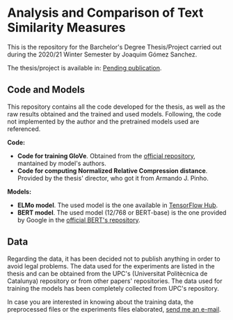 # Analysis and Comparison of Text Similarity Measures

This is the repository for the Barchelor's Degree Thesis/Project carried out during the 2020/21 Winter Semester by Joaquim Gómez Sanchez.

The thesis/project is available in: [Pending publication]().

## Code and Models

This repository contains all the code developed for the thesis, as well as the raw results obtained and the trained and used models. Following, the code not implemented by the author and the pretrained models used are referenced.

**Code:**

* **Code for training GloVe**. Obtained from the [official repository](https://github.com/stanfordnlp/GloVe), mantained by model's authors.
* **Code for computing Normalized Relative Compression distance**. Provided by the thesis' director, who got it from Armando J. Pinho.

**Models:**

* **ELMo model**. The used model is the one available in [TensorFlow Hub](https://tfhub.dev/google/elmo/3).
* **BERT model**. The used model (12/768 or BERT-base) is the one provided by Google in the [official BERT's repository](https://github.com/google-research/bert).

## Data

Regarding the data, it has been decided not to publish anything in order to avoid legal problems. The data used for the experiments are listed in the thesis and can be obtained from the UPC's (Universitat Politècnica de Catalunya) repository or from other papers' repositories. The data used for training the models has been completely collected from UPC's repository.

In case you are interested in knowing about the training data, the preprocessed files or the experiments files elaborated, [send me an e-mail](mailto:9joaquimgomez@gmail.com).